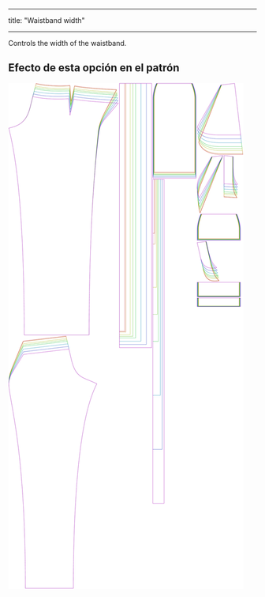 - - -
title: "Waistband width"
- - -

Controls the width of the waistband.

## Efecto de esta opción en el patrón

![This image shows the effect of this option by superimposing several variants that have a different value for this option](charlie_waistbandwidth_sample.svg "Effect of this option on the pattern")

